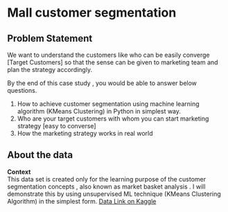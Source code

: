 # Mall customer segmentation

## Problem Statement
We want to understand the customers like who can be easily converge [Target Customers] so that the sense can be given to marketing team and plan the strategy accordingly.

By the end of this case study , you would be able to answer below questions.
1. How to achieve customer segmentation using machine learning algorithm (KMeans Clustering) in Python in simplest way.
2. Who are your target customers with whom you can start marketing strategy [easy to converse]
3. How the marketing strategy works in real world

## About the data
**Context**   
This data set is created only for the learning purpose of the customer segmentation concepts , also known as market basket analysis . I will demonstrate this by using unsupervised ML technique (KMeans Clustering Algorithm) in the simplest form.
[Data Link on Kaggle ](https://www.kaggle.com/datasets/vjchoudhary7/customer-segmentation-tutorial-in-python)